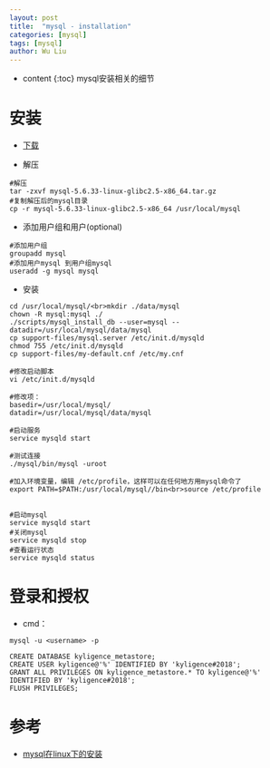 ```yaml
---
layout: post
title:  "mysql - installation"
categories: [mysql]
tags: [mysql]
author: Wu Liu
---
```


* content
{:toc}
mysql安装相关的细节




# 安装

 - [下载](http://dev.mysql.com/downloads/mysql/5.6.html#downloads)

 - 解压

```
#解压
tar -zxvf mysql-5.6.33-linux-glibc2.5-x86_64.tar.gz
#复制解压后的mysql目录
cp -r mysql-5.6.33-linux-glibc2.5-x86_64 /usr/local/mysql
```
 - 添加用户组和用户(optional)
```
#添加用户组
groupadd mysql
#添加用户mysql 到用户组mysql
useradd -g mysql mysql
```

 - 安装
```
cd /usr/local/mysql/<br>mkdir ./data/mysql
chown -R mysql:mysql ./
./scripts/mysql_install_db --user=mysql --datadir=/usr/local/mysql/data/mysql
cp support-files/mysql.server /etc/init.d/mysqld
chmod 755 /etc/init.d/mysqld
cp support-files/my-default.cnf /etc/my.cnf
 
#修改启动脚本
vi /etc/init.d/mysqld
 
#修改项：
basedir=/usr/local/mysql/
datadir=/usr/local/mysql/data/mysql
 
#启动服务
service mysqld start
 
#测试连接
./mysql/bin/mysql -uroot
 
#加入环境变量，编辑 /etc/profile，这样可以在任何地方用mysql命令了
export PATH=$PATH:/usr/local/mysql//bin<br>source /etc/profile
 
 
#启动mysql
service mysqld start
#关闭mysql
service mysqld stop
#查看运行状态
service mysqld status
```

# 登录和授权

 - cmd：
```
mysql -u <username> -p

CREATE DATABASE kyligence_metastore;
CREATE USER kyligence@'%' IDENTIFIED BY 'kyligence#2018';
GRANT ALL PRIVILEGES ON kyligence_metastore.* TO kyligence@'%' IDENTIFIED BY 'kyligence#2018';
FLUSH PRIVILEGES;
```

# 参考
 - [mysql在linux下的安装](https://www.cnblogs.com/bookwed/p/5896619.html)

